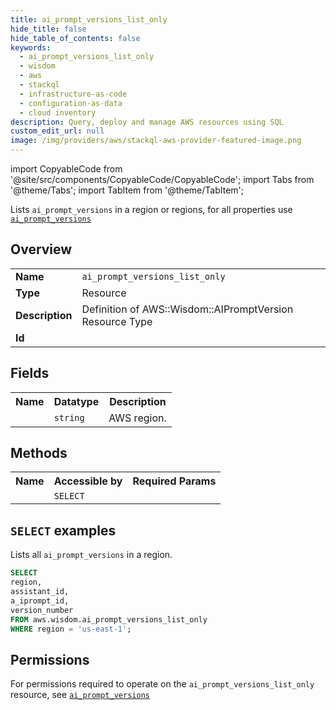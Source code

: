 ```yaml
---
title: ai_prompt_versions_list_only
hide_title: false
hide_table_of_contents: false
keywords:
  - ai_prompt_versions_list_only
  - wisdom
  - aws
  - stackql
  - infrastructure-as-code
  - configuration-as-data
  - cloud inventory
description: Query, deploy and manage AWS resources using SQL
custom_edit_url: null
image: /img/providers/aws/stackql-aws-provider-featured-image.png
---
```


import CopyableCode from '@site/src/components/CopyableCode/CopyableCode';
import Tabs from '@theme/Tabs';
import TabItem from '@theme/TabItem';

Lists <code>ai_prompt_versions</code> in a region or regions, for all properties use <a href="/providers/aws/serviceName/ai_prompt_versions/"><code>ai_prompt_versions</code></a>

## Overview
<table><tbody>
<tr><td><b>Name</b></td><td><code>ai_prompt_versions_list_only</code></td></tr>
<tr><td><b>Type</b></td><td>Resource</td></tr>
<tr><td><b>Description</b></td><td>Definition of AWS::Wisdom::AIPromptVersion Resource Type</td></tr>
<tr><td><b>Id</b></td><td><CopyableCode code="aws.wisdom.ai_prompt_versions_list_only" /></td></tr>
</tbody></table>

## Fields
<table><tbody><tr><th>Name</th><th>Datatype</th><th>Description</th></tr><tr><td><CopyableCode code="region" /></td><td><code>string</code></td><td>AWS region.</td></tr>
</tbody></table>

## Methods

<table><tbody>
  <tr>
    <th>Name</th>
    <th>Accessible by</th>
    <th>Required Params</th>
  </tr>
  <tr>
    <td><CopyableCode code="list_resources" /></td>
    <td><code>SELECT</code></td>
    <td><CopyableCode code="region" /></td>
  </tr>
</tbody></table>

## `SELECT` examples
Lists all <code>ai_prompt_versions</code> in a region.
```sql
SELECT
region,
assistant_id,
a_iprompt_id,
version_number
FROM aws.wisdom.ai_prompt_versions_list_only
WHERE region = 'us-east-1';
```


## Permissions

For permissions required to operate on the <code>ai_prompt_versions_list_only</code> resource, see <a href="/providers/aws/wisdom/ai_prompt_versions/#permissions"><code>ai_prompt_versions</code></a>

